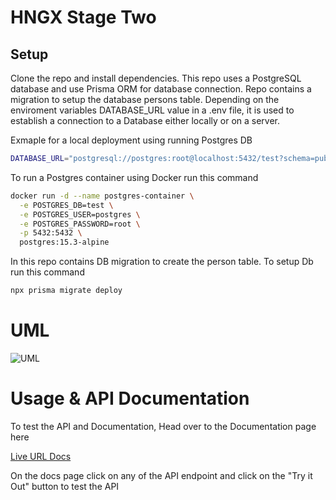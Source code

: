 # HNGX Stage Two

## Setup

Clone the repo and install dependencies.
This repo uses a PostgreSQL database and use Prisma ORM for database connection.
Repo contains a migration to setup the database persons table.
Depending on the enviroment variables DATABASE_URL value in a .env file, it is used to establish a connection to a Database either locally or on a server.

Exmaple for a local deployment using running Postgres DB

```bash
DATABASE_URL="postgresql://postgres:root@localhost:5432/test?schema=public"
```

To run a Postgres container using Docker run this command

```bash
docker run -d --name postgres-container \
  -e POSTGRES_DB=test \
  -e POSTGRES_USER=postgres \
  -e POSTGRES_PASSWORD=root \
  -p 5432:5432 \
  postgres:15.3-alpine
```

In this repo contains DB migration to create the person table. To setup Db run this command

```bash
npx prisma migrate deploy
```

# UML

![UML](https://github.com/iamstarcode/hngx-stage-two/assets/66052346/98ceba79-3511-4024-9f76-d88bd0448fc7)

# Usage & API Documentation

To test the API and Documentation, Head over to the Documentation page here

[Live URL Docs](https://hngx-stage-two-1ifi.onrender.com/api/docs)

On the docs page click on any of the API endpoint and click on the "Try it Out" button to test the API
